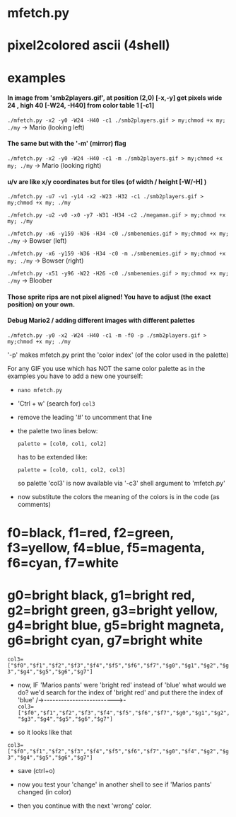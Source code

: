 # mfetch.py
# pixel2colored ascii (4shell)

# examples

#### In image from 'smb2players.gif', at position (2,0) [-x,-y]  get pixels wide 24 , high 40 [-W24, -H40] from color table 1 [-c1]


`./mfetch.py -x2 -y0 -W24 -H40 -c1 ./smb2players.gif > my;chmod +x my; ./my` -> Mario (looking left)

#### The same but with the '-m' (mirror) flag

`./mfetch.py -x2 -y0 -W24 -H40 -c1 -m ./smb2players.gif > my;chmod +x my; ./my` -> Mario (looking right)

#### u/v are like x/y coordinates but for tiles (of width / height [-W/-H] )

`./mfetch.py -u7 -v1 -y14 -x2 -W23 -H32 -c1 ./smb2players.gif > my;chmod +x my; ./my`

`./mfetch.py -u2 -v0 -x0 -y7 -W31 -H34 -c2 ./megaman.gif > my;chmod +x my; ./my`

`./mfetch.py -x6 -y159 -W36 -H34 -c0 ./smbenemies.gif > my;chmod +x my; ./my` -> Bowser (left)

`./mfetch.py -x6 -y159 -W36 -H34 -c0 -m ./smbenemies.gif > my;chmod +x my; ./my` -> Bowser (right)

`./mfetch.py -x51 -y96 -W22 -H26 -c0 ./smbenemies.gif > my;chmod +x my; ./my` -> Bloober


#### Those sprite rips are not pixel aligned! You have to adjust (the exact position) on your own.  

#### Debug Mario2 / adding different images with different palettes

`./mfetch.py -y0 -x2 -W24 -H40 -c1 -m -f0 -p ./smb2players.gif > my;chmod +x my; ./my`

'-p' makes mfetch.py print the 'color index' (of the color used in the palette)

For any GIF you use which has NOT the same color palette as 
in the examples you have to add a new one yourself:

- `nano mfetch.py`

- 'Ctrl + w' (search for) `col3`

- remove the leading '#' to uncomment that line 

- the palette two lines below: 

  `palette = [col0, col1, col2]`

  has to be extended like:

  `palette = [col0, col1, col2, col3]`

  so palette 'col3' is now available via '-c3' shell argument to 'mfetch.py'

- now substitute the colors 
  the meaning of the colors is in the code (as comments)

# f0=black, f1=red, f2=green, f3=yellow, f4=blue, f5=magenta, f6=cyan, f7=white
# g0=bright black, g1=bright red, g2=bright green, g3=bright yellow, g4=bright blue, g5=bright magneta, g6=bright cyan, g7=bright white
`col3=["$f0","$f1","$f2","$f3","$f4","$f5","$f6","$f7","$g0","$g1","$g2","$g3","$g4","$g5","$g6","$g7"]`

- now, IF 'Marios pants' were 'bright red' instead of 'blue' what would we do?
  we'd search for the index of 'bright red' and put there the index of 'blue'
                                 /->------------------------->-\
`col3=["$f0","$f1","$f2","$f3","$f4","$f5","$f6","$f7","$g0","$g1","$g2","$g3","$g4","$g5","$g6","$g7"]`

- so it looks like that

`col3=["$f0","$f1","$f2","$f3","$f4","$f5","$f6","$f7","$g0","$f4","$g2","$g3","$g4","$g5","$g6","$g7"]`

- save (ctrl+o)

- now you test your 'change' in another shell to see if 'Marios pants' changed (in color)

- then you continue with the next 'wrong' color.



